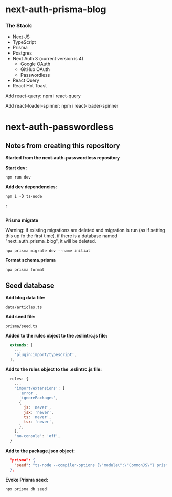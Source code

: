# next-auth-prisma-blog

### The Stack:

- Next JS
- TypeScript
- Prisma
- Postgres
- Next Auth 3 (current version is 4)
  - Google OAuth
  - GitHub OAuth
  - Passwordless
- React Query
- React Hot Toast

Add react-query:
npm i react-query

Add react-loader-spinner:
npm i react-loader-spinner

# next-auth-passwordless

## Notes from creating this repository

**Started from the next-auth-passwordless repository**

**Start dev:**

```
npm run dev
```

**Add dev dependencies:**

```
npm i -D ts-node
```

**:**

```

```

**Prisma migrate**

Warning: if existing migrations are deleted and migration is run (as if setting this up fo the first time), if there is a database named "next_auth_prisma_blog", it will be deleted.

```
npx prisma migrate dev --name initial
```

**Format schema.prisma**

```
npx prisma format
```

## Seed database

**Add blog data file:**

```
data/articles.ts
```

**Add seed file:**

```
prisma/seed.ts
```

**Added to the rules object to the .eslintrc.js file:**

```js
  extends: [
    ...
    'plugin:import/typescript',
  ],
```

**Add to the rules object to the .eslintrc.js file:**

```js
  rules: {
    ...
    'import/extensions': [
      'error',
      'ignorePackages',
      {
        js: 'never',
        jsx: 'never',
        ts: 'never',
        tsx: 'never',
      },
    ],
    'no-console': 'off',
  }
```

**Add to the package.json object:**

```json
  "prisma": {
    "seed": "ts-node --compiler-options {\"module\":\"CommonJS\"} prisma/seed.ts"
  },
```

**Evoke Prisma seed:**

```
npx prisma db seed
```

